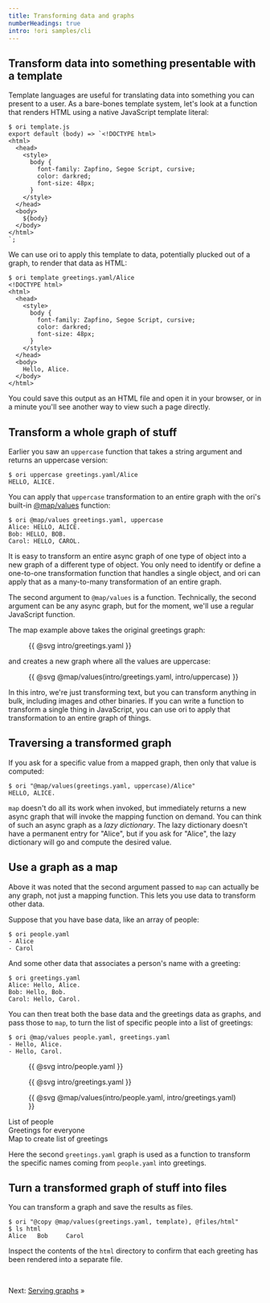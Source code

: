 ```yaml
---
title: Transforming data and graphs
numberHeadings: true
intro: !ori samples/cli
---
```


## Transform data into something presentable with a template

Template languages are useful for translating data into something you can present to a user. As a bare-bones template system, let's look at a function that renders HTML using a native JavaScript template literal:

```console
$ ori template.js
export default (body) => `<!DOCTYPE html>
<html>
  <head>
    <style>
      body {
        font-family: Zapfino, Segoe Script, cursive;
        color: darkred;
        font-size: 48px;
      }
    </style>
  </head>
  <body>
    ${body}
  </body>
</html>
`;
```

<span class="tutorialStep"></span> We can use ori to apply this template to data, potentially plucked out of a graph, to render that data as HTML:

```console
$ ori template greetings.yaml/Alice
<!DOCTYPE html>
<html>
  <head>
    <style>
      body {
        font-family: Zapfino, Segoe Script, cursive;
        color: darkred;
        font-size: 48px;
      }
    </style>
  </head>
  <body>
    Hello, Alice.
  </body>
</html>
```

You could save this output as an HTML file and open it in your browser, or in a minute you'll see another way to view such a page directly.

## Transform a whole graph of stuff

Earlier you saw an `uppercase` function that takes a string argument and returns an uppercase version:

```console
$ ori uppercase greetings.yaml/Alice
HELLO, ALICE.
```

<span class="tutorialStep"></span> You can apply that `uppercase` transformation to an entire graph with the ori's built-in [@map/values](/language/@map.html#values) function:

```console
$ ori @map/values greetings.yaml, uppercase
Alice: HELLO, ALICE.
Bob: HELLO, BOB.
Carol: HELLO, CAROL.
```

It is easy to transform an entire async graph of one type of object into a new graph of a different type of object. You only need to identify or define a one-to-one transformation function that handles a single object, and ori can apply that as a many-to-many transformation of an entire graph.

The second argument to `@map/values` is a function. Technically, the second argument can be any async graph, but for the moment, we'll use a regular JavaScript function.

The map example above takes the original greetings graph:

<figure>
{{ @svg intro/greetings.yaml }}
</figure>

and creates a new graph where all the values are uppercase:

<figure>
{{ @svg @map/values(intro/greetings.yaml, intro/uppercase) }}
</figure>

In this intro, we're just transforming text, but you can transform anything in bulk, including images and other binaries. If you can write a function to transform a single thing in JavaScript, you can use ori to apply that transformation to an entire graph of things.

## Traversing a transformed graph

<span class="tutorialStep"></span> If you ask for a specific value from a mapped graph, then only that value is computed:

```console
$ ori "@map/values(greetings.yaml, uppercase)/Alice"
HELLO, ALICE.
```

`map` doesn't do all its work when invoked, but immediately returns a new async graph that will invoke the mapping function on demand. You can think of such an async graph as a _lazy dictionary_. The lazy dictionary doesn't have a permanent entry for "Alice", but if you ask for "Alice", the lazy dictionary will go and compute the desired value.

## Use a graph as a map

Above it was noted that the second argument passed to `map` can actually be any graph, not just a mapping function. This lets you use data to transform other data.

Suppose that you have base data, like an array of people:

```console
$ ori people.yaml
- Alice
- Carol
```

And some other data that associates a person's name with a greeting:

```console
$ ori greetings.yaml
Alice: Hello, Alice.
Bob: Hello, Bob.
Carol: Hello, Carol.
```

<span class="tutorialStep"></span> You can then treat both the base data and the greetings data as graphs, and pass those to `map`, to turn the list of specific people into a list of greetings:

```console
$ ori @map/values people.yaml, greetings.yaml
- Hello, Alice.
- Hello, Carol.
```

<div class="sideBySide">
  <figure>
    {{ @svg intro/people.yaml }}
  </figure>
  <figure>
    {{ @svg intro/greetings.yaml }}
  </figure>
  <figure>
    {{ @svg @map/values(intro/people.yaml, intro/greetings.yaml) }}
  </figure>
  <figcaption>List of people</figcaption>
  <figcaption>Greetings for everyone</figcaption>
  <figcaption>Map to create list of greetings</figcaption>
</div>

Here the second `greetings.yaml` graph is used as a function to transform the specific names coming from `people.yaml` into greetings.

## Turn a transformed graph of stuff into files

<span class="tutorialStep"></span> You can transform a graph and save the results as files.

```console
$ ori "@copy @map/values(greetings.yaml, template), @files/html"
$ ls html
Alice   Bob     Carol
```

<span class="tutorialStep"></span> Inspect the contents of the `html` directory to confirm that each greeting has been rendered into a separate file.

&nbsp;

Next: [Serving graphs](intro5.html) »
